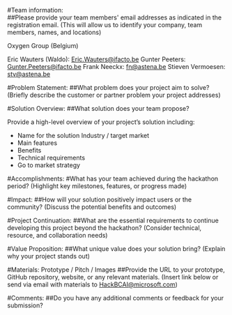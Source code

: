 #Team information:  
##Please provide your team members' email addresses as indicated in the registration email. 
(This will allow us to identify your company, team members, names, and locations) 

Oxygen Group (Belgium)

Eric Wauters (Waldo): Eric.Wauters@ifacto.be
Gunter Peeters: Gunter.Peeters@ifacto.be
Frank Neeckx: fn@astena.be
Stieven Vermoesen: stv@astena.be

#Problem Statement: 
##What problem does your project aim to solve? 
(Briefly describe the customer or partner problem your project addresses) 

 

#Solution Overview: 
##What solution does your team propose? 
 
Provide a high-level overview of your project’s solution including: 
* Name for the solution 
Industry / target market 
* Main features 
* Benefits 
* Technical requirements 
* Go to market strategy 
 

#Accomplishments: 
#What has your team achieved during the hackathon period? 
(Highlight key milestones, features, or progress made) 
 

#Impact: 
##How will your solution positively impact users or the community? 
(Discuss the potential benefits and outcomes) 
 

#Project Continuation: 
##What are the essential requirements to continue developing this project beyond the hackathon? 
(Consider technical, resource, and collaboration needs) 
 

#Value Proposition: 
##What unique value does your solution bring? 
(Explain why your project stands out) 
 

#Materials: Prototype / Pitch / Images 
##Provide the URL to your prototype, GitHub repository, website, or any relevant materials. 
(Insert link below or send via email with materials to HackBCAI@microsoft.com) 
 

#Comments: 
##Do you have any additional comments or feedback for your submission? 